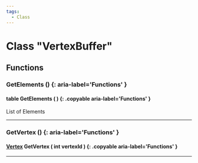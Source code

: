 ```yaml
---
tags:
  - Class
---
```

# Class "VertexBuffer"

## Functions

### GetElements () {: aria-label='Functions' }
#### table GetElements ( ) {: .copyable aria-label='Functions' }
List of Elements
___
### GetVertex () {: aria-label='Functions' }
#### [Vertex](Vertex.md) GetVertex ( int vertexId ) {: .copyable aria-label='Functions' }  

___